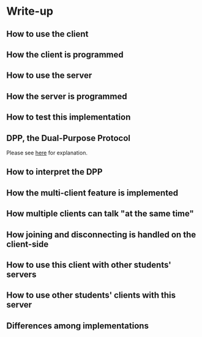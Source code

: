 # Write-up

## How to use the client

## How the client is programmed

## How to use the server

## How the server is programmed

## How to test this implementation

## DPP, the Dual-Purpose Protocol

Please see [here](https://sjcjoosten.nl/etc/ComputerNetworksWiki/index.php/Lab2_DPP) for explanation.

## How to interpret the DPP

## How the multi-client feature is implemented

## How multiple clients can talk "at the same time"

## How joining and disconnecting is handled on the client-side

## How to use this client with other students' servers

## How to use other students' clients with this server

## Differences among implementations

